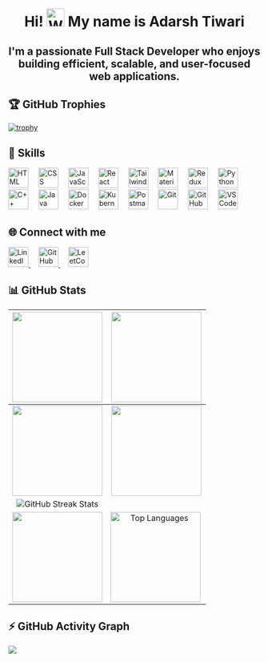 <h1 align="center"> Hi! <img src="https://user-images.githubusercontent.com/18350557/176309783-0785949b-9127-417c-8b55-ab5a4333674e.gif" width="36" height="36" alt="Waving Hand Emoji"> My name is Adarsh Tiwari</h1>

<h2 align="center"> I'm a passionate <b>Full Stack Developer</b> who enjoys building efficient, scalable, and user-focused web applications. 
 </h2>

## 🏆 GitHub Trophies 

[![trophy](https://github-profile-trophy.vercel.app/?username=AdarshTiwari3&theme=onedark)](https://github.com/ryo-ma/github-profile-trophy)

## 🦾 Skills
<div align="left">
  <img src="https://skillicons.dev/icons?i=html" height="40" alt="HTML" title="HTML" />
  <img width="12" />
  <img src="https://skillicons.dev/icons?i=css" height="40" alt="CSS" title="CSS" />
  <img width="12" />
  <img src="https://skillicons.dev/icons?i=js" height="40" alt="JavaScript" title="JavaScript" />
  <img width="12" />
  <img src="https://skillicons.dev/icons?i=react" height="40" alt="React" title="React" />
  <img width="12" />
  <img src="https://skillicons.dev/icons?i=tailwind" height="40" alt="Tailwind CSS" title="Tailwind CSS" />
  <img width="12" />
  <img src="https://skillicons.dev/icons?i=materialui" height="40" alt="Material UI" title="Material UI" />
  <img width="12" />
  <img src="https://skillicons.dev/icons?i=redux" height="40" alt="Redux" title="Redux" />
  <img width="12" />
  <img src="https://skillicons.dev/icons?i=python" height="40" alt="Python" title="Python" />
  <img width="12" />
  <img src="https://skillicons.dev/icons?i=cpp" height="40" alt="C++" title="C++" />
  <img width="12" />
  <img src="https://skillicons.dev/icons?i=java" height="40" alt="Java" title="Java" />
  <img width="12" />
  <img src="https://skillicons.dev/icons?i=docker" height="40" alt="Docker" title="Docker" />
  <img width="12" />
  <img src="https://skillicons.dev/icons?i=kubernetes" height="40" alt="Kubernetes" title="Kubernetes" />
  <img width="12" />
  <img src="https://skillicons.dev/icons?i=postman" height="40" alt="Postman" title="Postman" />
  <img width="12" />
  <img src="https://skillicons.dev/icons?i=git" height="40" alt="Git" title="Git" />
  <img width="12" />
  <img src="https://skillicons.dev/icons?i=github" height="40" alt="GitHub" title="GitHub" />
  <img width="12" />
  <img src="https://skillicons.dev/icons?i=vscode" height="40" alt="VS Code" title="VS Code" />
</div>


## 🌐 Connect with me
<div align="left">
  <a href="https://www.linkedin.com/in/adarsh-tiwari-b29209160/" target="_blank">
    <img src="https://skillicons.dev/icons?i=linkedin" height="40" alt="LinkedIn" title="LinkedIn" />
  </a>
  <img width="12" />
  
  <a href="https://github.com/AdarshTiwari3" target="_blank">
    <img src="https://skillicons.dev/icons?i=github" height="40" alt="GitHub" title="GitHub Profile" />
  </a>
  <img width="12" />
  
  <a href="https://leetcode.com/u/iAdarsh03/" target="_blank">
    <img src="https://upload.wikimedia.org/wikipedia/commons/1/19/LeetCode_logo_black.png" height="40" alt="LeetCode" title="LeetCode Profile" />
  </a>
</div>

## 📊 GitHub Stats

| <img align="center" src="http://github-profile-summary-cards.vercel.app/api/cards/stats?username=AdarshTiwari3&theme=tokyonight" height="180em" /> | <img align="center" src="http://github-profile-summary-cards.vercel.app/api/cards/most-commit-language?username=AdarshTiwari3&theme=tokyonight" height="180em" /> |
|:---:|:---:|
| <img align="center" src="http://github-profile-summary-cards.vercel.app/api/cards/repos-per-language?username=AdarshTiwari3&theme=tokyonight" height="180em" /> | <img align="center" src="http://github-profile-summary-cards.vercel.app/api/cards/productive-time?username=AdarshTiwari3&theme=tokyonight" height="180em" /> |
| ![GitHub Streak Stats](https://github-readme-streak-stats.herokuapp.com/?user=AdarshTiwari3&theme=tokyonight&hide_border=false)  
| <img align="center" src="http://github-profile-summary-cards.vercel.app/api/cards/profile-details?username=AdarshTiwari3&theme=tokyonight" height="180em" /> | <img align="left" height="180em" src="https://github-readme-stats.vercel.app/api/top-langs/?username=AdarshTiwari3&layout=compact&theme=tokyonight" alt="Top Languages" /> |

 ## ⚡ GitHub Activity Graph

<img align="center" src="https://github-readme-activity-graph.vercel.app/graph?username=AdarshTiwari3&theme=github" />

